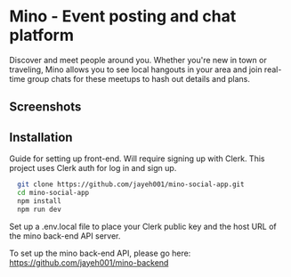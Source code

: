 # Mino - Event posting and chat platform

Discover and meet people around you. Whether you're new in town or traveling, Mino allows you to see local hangouts in your area and join real-time group chats for these meetups to hash out details and plans. 

## Screenshots




## Installation

Guide for setting up front-end. Will require signing up with Clerk. This project uses Clerk auth for log in and sign up. 

```bash
  git clone https://github.com/jayeh001/mino-social-app.git
  cd mino-social-app
  npm install
  npm run dev
```
Set up a .env.local file to place your Clerk public key and the host URL of the mino back-end API server.

To set up the mino back-end API, please go here: https://github.com/jayeh001/mino-backend
